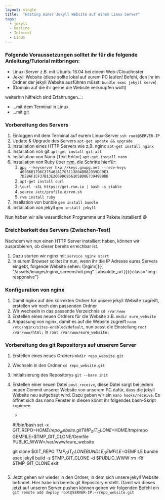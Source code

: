 ```yaml
---
layout: single
title:  "Hosting einer Jekyll Website auf einem Linux Server"
tags:
  - jekyll
  - Hosting
  - Internet
  - Linux  
---
```


### Folgende Voraussetzungen solltet ihr für die folgende Anleitung/Tutorial mitbringen:

* Linux-Server z.B. mit Ubuntu 16.04 bei einem Web-/Cloudhoster
* Jekyll Website (diese sollte lokal auf eurem PC laufen! Befehl, den ihr im Ordner der jekyll Website ausführen müsst: `bundle exec jekyll serve`)
* (Domain auf die ihr gerne die Website verknüpfen wollt)

weiterhin hilfreich sind Erfahrungen...:

* ...mit dem Terminal in Linux
* ...mit git

### Vorbereitung des Servers

1. Einloggen mit dem Terminal auf eurem Linux-Server `ssh root@SERVER-IP`
1. Update & Upgrade des Servers `apt-get update && upgrade`
1. Installation eines HTTP Servers wie z.B. nginx `apt-get install nginx`
1. Installation von git `apt-get install git-all`
1. Installation von Nano (Text Editor) `apt-get install nano`
1. Installation von Ruby über [rvm](http://rvm.io/), die Schritte hierfür:
    1. `gpg --keyserver hkp://keys.gnupg.net --recv-keys 409B6B1796C275462A1703113804BB82D39DC0E3 7D2BAF1CF37B13E2069D6956105BD0E739499BDB`
    1. `apt-get install curl`
    1. `\curl -sSL https://get.rvm.io | bash -s stable`
    1. `source /etc/profile.d/rvm.sh`
    1. `rvm install ruby`
1. Insallation von bunble `gem install bundle`
1. Installation von jekyll `gem install jekyll`

Nun haben wir alle wesentlichen Programme und Pakete installiert! :smile:

### Ereichbarkeit des Servers (Zwischen-Test)

Nachdem wir nun einen HTTP Server installiert haben, können wir ausprobieren, ob dieser bereits erreichbar ist.

1. Dazu starten wir nginx mit `service nginx start`
2. In eurem Browser solltet ihr nun, wenn ihr die IP Adresse eures Servers eingebt, folgende Website sehen:
![nginx]({{ "/assets/images/nginx_screenshot.png" | absolute_url }}){:class="img-responsive"}

### Konfiguration von nginx

1. Damit nginx auf den korrekten Ordner für unsere jekyll Website zugreift, erstellen wir noch den passenden Ordner
2. Wir wechseln in das passende Verzeichnis `cd /var/www`
3. Erstellen eines neuen Ordners für die Website z.B. `mkdir eure_website`
1. Anpassung von nginx, damit es auf die Website zugreift `nano /etc/nginx/sites-enabled/default`, nun passt die Einstellung `root /var/www/html;` in `root /var/www/eure_website;`


### Vorbereitung des git Repositorys auf unserem Server

1. Erstellen eines neues Ordners `mkdir repo_website.git`
1. Wechseln in den Ordner `cd repo_website.git`
1. Initialisierung des Repositorys `git --bare init`
1. Erstellen einer neuen Datei `post_receive`, diese Datei sorgt bei jedem neuen Commit unserer Website von unserem PC dafür, dass die jekyll Website neu aufgebaut wird. Dazu geben wir ein `nano hooks/receive`. Es öffnet sich das nano Fenster in diesen könnt ihr folgendes bash-Skript kopieren:
   * ``` bash
    #!/bin/bash
    set -x
    GIT_REPO=$HOME/repo_website.git
    TMP_GIT_CLONE=$HOME/tmp/repo
    GEMFILE=$TMP_GIT_CLONE/Gemfile
    PUBLIC_WWW=/var/www/eure_website

    git clone $GIT_REPO $TMP_GIT_CLONE
    BUNDLE_GEMFILE=$GEMFILE bundle exec jekyll build -s $TMP_GIT_CLONE -d $PUBLIC_WWW
    rm -Rf $TMP_GIT_CLONE
    exit
    ```
1. Jetzt gehen wir wieder in den Ordner, in dem sich unsere jekyll Website befindet. Hier habe ich bereits git Repository erstellt. Damit wir dieses jetzt auf unseren Server pushen können geben wir folgenden Befehl ein `git remote add deploy root@SERVER-IP:~/repo_website.git`
